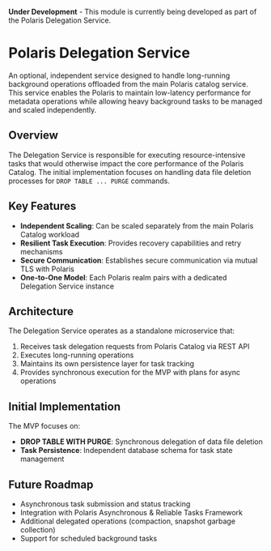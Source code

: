 **Under Development** - This module is currently being developed as part of the Polaris Delegation Service.

# Polaris Delegation Service

An optional, independent service designed to handle long-running background operations offloaded from the main Polaris catalog service. This service enables the Polaris to maintain low-latency performance for metadata operations while allowing heavy background tasks to be managed and scaled independently.

## Overview

The Delegation Service is responsible for executing resource-intensive tasks that would otherwise impact the core performance of the Polaris Catalog. The initial implementation focuses on handling data file deletion processes for `DROP TABLE ... PURGE` commands.

## Key Features

- **Independent Scaling**: Can be scaled separately from the main Polaris Catalog workload
- **Resilient Task Execution**: Provides recovery capabilities and retry mechanisms
- **Secure Communication**: Establishes secure communication via mutual TLS with Polaris
- **One-to-One Model**: Each Polaris realm pairs with a dedicated Delegation Service instance

## Architecture

The Delegation Service operates as a standalone microservice that:

1. Receives task delegation requests from Polaris Catalog via REST API
2. Executes long-running operations
3. Maintains its own persistence layer for task tracking
4. Provides synchronous execution for the MVP with plans for async operations

## Initial Implementation

The MVP focuses on:
- **DROP TABLE WITH PURGE**: Synchronous delegation of data file deletion
- **Task Persistence**: Independent database schema for task state management

## Future Roadmap

- Asynchronous task submission and status tracking
- Integration with Polaris Asynchronous & Reliable Tasks Framework
- Additional delegated operations (compaction, snapshot garbage collection)
- Support for scheduled background tasks

